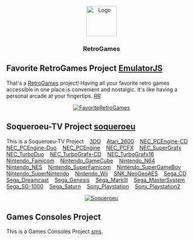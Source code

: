 <!-- PROJECT LOGO -->
<br />
<div align="center">
  <a href="https://github.com/280b9f9b/RetroGames">
    <img src="https://280b9f9b.github.io/RetroGames/Resource/RetroGames.png" alt="Logo" width="80" height="80">
  </a>

<h3 align="center">RetroGames</h3>
</div>


<!-- GETTING STARTED -->
## Favorite RetroGames Project [EmulatorJS](https://github.com/EmulatorJS)

That's a [RetroGames](https://280b9f9b.github.io/RetroGames/RetroGames/) project! Having all your favorite retro games accessible in one place is convenient and nostalgic. It's like having a personal arcade at your fingertips. [RR](https://280b9f9b.github.io/RetroGames/RR/)

<div align="center">
  <a href="https://280b9f9b.github.io/RetroGames/RetroGames/">
    <img src="https://280b9f9b.github.io/RetroGames/Resource/FavoriteRetroGames.png" alt="FavoriteRetroGames">
  </a>
</div>






<!-- GETTING STARTED -->
## Soqueroeu-TV Project [soqueroeu](https://github.com/soqueroeu)

This is a Soqueroeu-TV Project &nbsp;&nbsp;
[3DO](https://280b9f9b.github.io/RetroGames/Soqueroeu-TV/3DO/) &nbsp;&nbsp;
[Atari_2600](https://280b9f9b.github.io/RetroGames/Soqueroeu-TV/Atari_2600/) &nbsp;&nbsp;
[NEC_PCEngine-CD](https://280b9f9b.github.io/RetroGames/Soqueroeu-TV/NEC_PCEngine-CD/) &nbsp;&nbsp;
[NEC_PCEngine-Duo](https://280b9f9b.github.io/RetroGames/Soqueroeu-TV/NEC_PCEngine-Duo/) &nbsp;&nbsp;
[NEC_PCEngine](https://280b9f9b.github.io/RetroGames/Soqueroeu-TV/NEC_PCEngine/) &nbsp;&nbsp;
[NEC_PCFX](https://280b9f9b.github.io/RetroGames/Soqueroeu-TV/NEC_PCFX/) &nbsp;&nbsp;
[NEC_SuperGrafx](https://280b9f9b.github.io/RetroGames/Soqueroeu-TV/NEC_SuperGrafx/) &nbsp;&nbsp;
[NEC_TurboDuo](https://280b9f9b.github.io/RetroGames/Soqueroeu-TV/NEC_TurboDuo/) &nbsp;&nbsp;
[NEC_TurboGrafx-CD](https://280b9f9b.github.io/RetroGames/Soqueroeu-TV/NEC_TurboGrafx-CD/) &nbsp;&nbsp;
[NEC_TurboGrafx16](https://280b9f9b.github.io/RetroGames/Soqueroeu-TV/NEC_TurboGrafx16/) &nbsp;&nbsp;
[Nintendo_Famicom](https://280b9f9b.github.io/RetroGames/Soqueroeu-TV/Nintendo_Famicom/) &nbsp;&nbsp;
[Nintendo_GameCube](https://280b9f9b.github.io/RetroGames/Soqueroeu-TV/Nintendo_GameCube/) &nbsp;&nbsp;
[Nintendo_N64](https://280b9f9b.github.io/RetroGames/Soqueroeu-TV/Nintendo_N64/) &nbsp;&nbsp;
[Nintendo_NES](https://280b9f9b.github.io/RetroGames/Soqueroeu-TV/Nintendo_NES/) &nbsp;&nbsp;
[Nintendo_SuperFamicom](https://280b9f9b.github.io/RetroGames/Soqueroeu-TV/Nintendo_SuperFamicom/) &nbsp;&nbsp;
[Nintendo_SuperGameBoy](https://280b9f9b.github.io/RetroGames/Soqueroeu-TV/Nintendo_SuperGameBoy/) &nbsp;&nbsp;
[Nintendo_SuperNintendo](https://280b9f9b.github.io/RetroGames/Soqueroeu-TV/Nintendo_SuperNintendo/) &nbsp;&nbsp;
[Nintendo_Wii](https://280b9f9b.github.io/RetroGames/Soqueroeu-TV/Nintendo_Wii/) &nbsp;&nbsp;
[SNK_NeoGeoAES](https://280b9f9b.github.io/RetroGames/Soqueroeu-TV/SNK_NeoGeoAES/) &nbsp;&nbsp;
[Sega_CD](https://280b9f9b.github.io/RetroGames/Soqueroeu-TV/Sega_CD/) &nbsp;&nbsp;
[Sega_Dreamcast](https://280b9f9b.github.io/RetroGames/Soqueroeu-TV/Sega_Dreamcast/) &nbsp;&nbsp;
[Sega_Genesis](https://280b9f9b.github.io/RetroGames/Soqueroeu-TV/Sega_Genesis/) &nbsp;&nbsp;
[Sega_MarkIII](https://280b9f9b.github.io/RetroGames/Soqueroeu-TV/Sega_MarkIII/) &nbsp;&nbsp;
[Sega_MasterSystem](https://280b9f9b.github.io/RetroGames/Soqueroeu-TV/Sega_MasterSystem/) &nbsp;&nbsp;
[Sega_SG-1000](https://280b9f9b.github.io/RetroGames/Soqueroeu-TV/Sega_SG-1000/) &nbsp;&nbsp;
[Sega_Saturn](https://280b9f9b.github.io/RetroGames/Soqueroeu-TV/Sega_Saturn/) &nbsp;&nbsp;
[Sony_Playstation](https://280b9f9b.github.io/RetroGames/Soqueroeu-TV/Sony_Playstation/) &nbsp;&nbsp;
[Sony_Playstation2](https://280b9f9b.github.io/RetroGames/Soqueroeu-TV/Sony_Playstation2/)

<div align="center">
  <a href="https://280b9f9b.github.io/RetroGames/Soqueroeu-TV/NEC_PCEngine-CD/PCECD_v2_Solid.html">
    <img src="https://280b9f9b.github.io/RetroGames/Resource/Soqueroeu.png" alt="Soqueroeu">
  </a>
</div>

<!-- GETTING STARTED -->
## Games Consoles Project

This is a Games Consoles Project [sms](https://280b9f9b.github.io/RetroGames/Systems/sms/).





